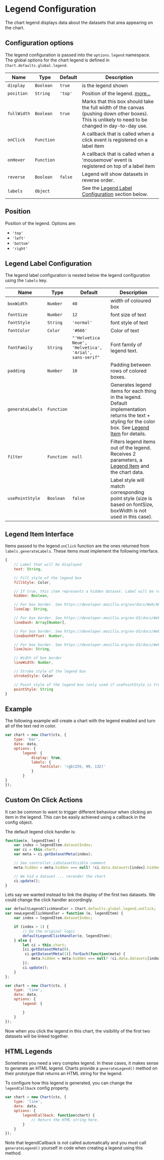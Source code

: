 # Legend Configuration

The chart legend displays data about the datasets that area appearing on the chart.

## Configuration options
The legend configuration is passed into the `options.legend` namespace. The global options for the chart legend is defined in `Chart.defaults.global.legend`.

| Name | Type | Default | Description
| -----| ---- | --------| -----------
| `display` | `Boolean` | `true` | is the legend shown
| `position` | `String` | `'top'` | Position of the legend. [more...](#position)
| `fullWidth` | `Boolean` | `true` | Marks that this box should take the full width of the canvas (pushing down other boxes). This is unlikely to need to be changed in day-to-day use.
| `onClick` | `Function` | | A callback that is called when a click event is registered on a label item 
| `onHover` | `Function` | | A callback that is called when a 'mousemove' event is registered on top of a label item
| `reverse` | `Boolean` | `false` | Legend will show datasets in reverse order.
| `labels` | `Object` | | See the [Legend Label Configuration](#legend-label-configuration) section below.

## Position
Position of the legend. Options are:
* `'top'`
* `'left'`
* `'bottom'`
* `'right'`

## Legend Label Configuration

The legend label configuration is nested below the legend configuration using the `labels` key.

| Name | Type | Default | Description
| -----| ---- | --------| -----------
| `boxWidth` | `Number` | `40` | width of coloured box
| `fontSize` | `Number` | `12` | font size of text
| `fontStyle` | `String` | `'normal'` | font style of text
| `fontColor` | `Color` | `'#666'` | Color of text
| `fontFamily` | `String` | `"'Helvetica Neue', 'Helvetica', 'Arial', sans-serif"` | Font family of legend text.
| `padding` | `Number` | `10` | Padding between rows of colored boxes.
| `generateLabels` | `Function` | | Generates legend items for each thing in the legend. Default implementation returns the text + styling for the color box. See [Legend Item](#legend-item-interface) for details.
| `filter` | `Function` | `null` | Filters legend items out of the legend. Receives 2 parameters, a [Legend Item](#legend-item-interface) and the chart data.
| `usePointStyle` | `Boolean` | `false` | Label style will match corresponding point style (size is based on fontSize, boxWidth is not used in this case).

## Legend Item Interface

Items passed to the legend `onClick` function are the ones returned from `labels.generateLabels`. These items must implement the following interface.

```javascript
{
    // Label that will be displayed
    text: String,

    // Fill style of the legend box
    fillStyle: Color,

    // If true, this item represents a hidden dataset. Label will be rendered with a strike-through effect
    hidden: Boolean,

    // For box border. See https://developer.mozilla.org/en/docs/Web/API/CanvasRenderingContext2D/lineCap
    lineCap: String,

    // For box border. See https://developer.mozilla.org/en-US/docs/Web/API/CanvasRenderingContext2D/setLineDash
    lineDash: Array[Number],

    // For box border. See https://developer.mozilla.org/en-US/docs/Web/API/CanvasRenderingContext2D/lineDashOffset
    lineDashOffset: Number,

    // For box border. See https://developer.mozilla.org/en-US/docs/Web/API/CanvasRenderingContext2D/lineJoin
    lineJoin: String,

    // Width of box border
    lineWidth: Number,

    // Stroke style of the legend box
    strokeStyle: Color

    // Point style of the legend box (only used if usePointStyle is true)
    pointStyle: String
}
```

## Example

The following example will create a chart with the legend enabled and turn all of the text red in color.

```javascript
var chart = new Chart(ctx, {
    type: 'bar',
    data: data,
    options: {
        legend: {
            display: true,
            labels: {
                fontColor: 'rgb(255, 99, 132)'
            }
        }
}
});
```

## Custom On Click Actions

It can be common to want to trigger different behaviour when clicking an item in the legend. This can be easily achieved using a callback in the config object.

The default legend click handler is:
```javascript
function(e, legendItem) {
    var index = legendItem.datasetIndex;
    var ci = this.chart;
    var meta = ci.getDatasetMeta(index);

    // See controller.isDatasetVisible comment
    meta.hidden = meta.hidden === null? !ci.data.datasets[index].hidden : null;

    // We hid a dataset ... rerender the chart
    ci.update();
}
```

Lets say we wanted instead to link the display of the first two datasets. We could change the click handler accordingly.

```javascript
var defaultLegendClickHandler = Chart.defaults.global.legend.onClick;
var newLegendClickHandler = function (e, legendItem) {
    var index = legendItem.datasetIndex;

    if (index > 1) {
        // Do the original logic
        defaultLegendClickHandler(e, legendItem);
    } else {
        let ci = this.chart;
        [ci.getDatasetMeta(0),
         ci.getDatasetMeta(1)].forEach(function(meta) {
            meta.hidden = meta.hidden === null? !ci.data.datasets[index].hidden : null;
        });
        ci.update();
    }
};

var chart = new Chart(ctx, {
    type: 'line',
    data: data,
    options: {
        legend: {

        }
    }
});
```

Now when you click the legend in this chart, the visibility of the first two datasets will be linked together.

## HTML Legends

Sometimes you need a very complex legend. In these cases, it makes sense to generate an HTML legend. Charts provide a `generateLegend()` method on their prototype that returns an HTML string for the legend.

To configure how this legend is generated, you can change the `legendCallback` config property.

```javascript
var chart = new Chart(ctx, {
    type: 'line',
    data: data,
    options: {
        legendCallback: function(chart) {
            // Return the HTML string here.
        }
    }
});
```

Note that legendCallback is not called automatically and you must call `generateLegend()` yourself in code when creating a legend using this method.


